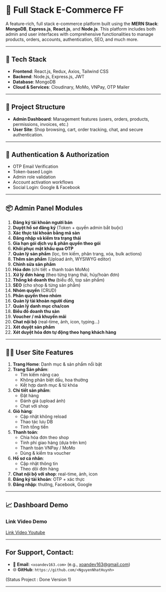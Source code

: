 # 🛒 Full Stack E-Commerce FF

A feature-rich, full stack e-commerce platform built using the **MERN Stack**: **MongoDB**, **Express.js**, **React.js**, and **Node.js**. This platform includes both admin and user interfaces with comprehensive functionalities to manage products, orders, accounts, authentication, SEO, and much more.

---

## 🚀 Tech Stack

- **Frontend**: React.js, Redux, Axios, Tailwind CSS
- **Backend**: Node.js, Express.js, JWT
- **Database**: MongoDB
- **Cloud & Services**: Cloudinary, MoMo, VNPay, OTP Mailer

---

## 📁 Project Structure

- **Admin Dashboard**: Management features (users, orders, products, permissions, invoices, etc.)
- **User Site**: Shop browsing, cart, order tracking, chat, and secure authentication.

---

## 🔐 Authentication & Authorization

- OTP Email Verification
- Token-based Login
- Admin role validation
- Account activation workflows
- Social Login: Google & Facebook

---

## 📦 Admin Panel Modules

1. **Đăng ký tài khoản người bán**
2. **Duyệt hồ sơ đăng ký** (Token + quyền admin bắt buộc)
3. **Xác thực tài khoản bằng mã sàn**
4. **Đăng nhập và kiểm tra trạng thái**
5. **Gia hạn gói dịch vụ & phân quyền theo gói**
6. **Khôi phục mật khẩu qua OTP**
7. **Quản lý sản phẩm** (lọc, tìm kiếm, phân trang, xóa, bulk actions)
8. **Thêm sản phẩm** (Upload ảnh, WYSIWYG editor)
9. **Chỉnh sửa sản phẩm**
10. **Hóa đơn** (chi tiết + thanh toán MoMo)
11. **Xử lý đơn hàng** (theo từng trạng thái, hủy/hoàn đơn)
12. **Thống kê doanh thu** (biểu đồ, top sản phẩm)
13. **SEO** (cho shop & từng sản phẩm)
14. **Nhóm quyền** (CRUD)
15. **Phân quyền theo nhóm**
16. **Quản lý tài khoản người dùng**
17. **Quản lý danh mục cha/con**
18. **Biểu đồ doanh thu sàn**
19. **Voucher / mã khuyến mãi**
20. **Chat nội bộ** (real-time, ảnh, icon, typing...)
21. **Xét duyệt sản phẩm**
22. **Xét duyệt hóa đơn tự động theo hạng khách hàng**

---

## 👨‍🎓 User Site Features

1. **Trang Home**: Danh mục & sản phẩm nổi bật
2. **Trang Sản phẩm**: 
   - Tìm kiếm nâng cao
   - Không phân biệt dấu, hoa thường
   - Kết hợp danh mục & từ khóa
3. **Chi tiết sản phẩm**: 
   - Đặt hàng
   - Đánh giá (upload ảnh)
   - Chat với shop
4. **Giỏ hàng**:
   - Cập nhật không reload
   - Thao tác lưu DB
   - Tính tổng tiền
5. **Thanh toán**:
   - Chia hóa đơn theo shop
   - Tính phí giao hàng (dựa trên km)
   - Thanh toán VNPay / MoMo
   - Dùng & kiểm tra voucher
6. **Hồ sơ cá nhân**:
   - Cập nhật thông tin
   - Theo dõi đơn hàng
7. **Chat nội bộ với shop**: real-time, ảnh, icon
8. **Đăng ký tài khoản**: OTP + xác thực
9. **Đăng nhập**: thường, Facebook, Google

---

## 📈 Dashboard Demo
### Link Video Demo
[Link Video Youtube](https://www.youtube.com/watch?v=d2LDONezgFQ&t=162s)

---

## For Support, Contact:
- 📧 **Email**: `<xoandev163.com>` (e.g., xoandev163@gmail.com)
- 🌐 **GitHub**: `https://github.com/<NguyenNhatHuynh>`

(Status Project : Done Version 1)

---
